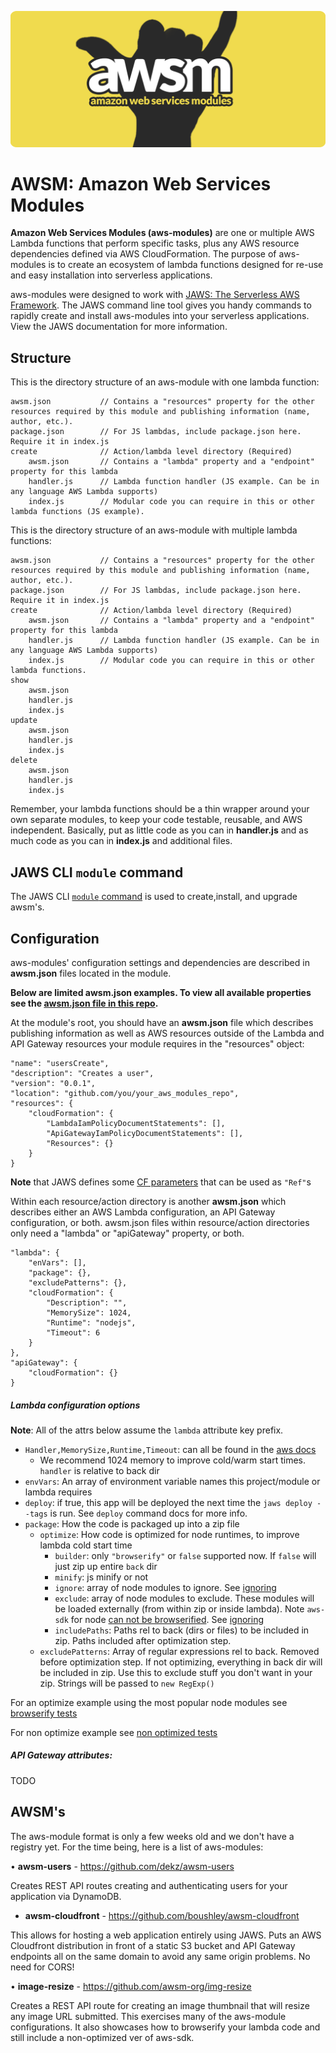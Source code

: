 ![AWSM logo aws modules lambda api gateway JAWS](awsm_logo.png)

AWSM: Amazon Web Services Modules
=================================

**Amazon Web Services Modules (aws-modules)** are one or multiple AWS Lambda functions that perform specific tasks,
plus any AWS resource dependencies defined via AWS CloudFormation.  The purpose of aws-modules is to create an ecosystem of lambda functions
designed for re-use and easy installation into serverless applications.

aws-modules were designed to work with [JAWS: The Serverless AWS Framework](https://github.com/jaws-framework/JAWS).
The JAWS command line tool gives you handy commands to rapidly create and install aws-modules into your serverless applications.
View the JAWS documentation for more information.

## Structure

This is the directory structure of an aws-module with one lambda function:

```
awsm.json 			// Contains a "resources" property for the other resources required by this module and publishing information (name, author, etc.).
package.json		// For JS lambdas, include package.json here.  Require it in index.js
create				// Action/lambda level directory (Required)
	awsm.json 		// Contains a "lambda" property and a "endpoint" property for this lambda
	handler.js 		// Lambda function handler (JS example. Can be in any language AWS Lambda supports)
	index.js 	  	// Modular code you can require in this or other lambda functions (JS example).
```

This is the directory structure of an aws-module with multiple lambda functions:

```
awsm.json 			// Contains a "resources" property for the other resources required by this module and publishing information (name, author, etc.).
package.json 		// For JS lambdas, include package.json here.  Require it in index.js
create 				// Action/lambda level directory (Required)
	awsm.json 		// Contains a "lambda" property and a "endpoint" property for this lambda
	handler.js 		// Lambda function handler (JS example. Can be in any language AWS Lambda supports)
	index.js 	  	// Modular code you can require in this or other lambda functions.
show
	awsm.json
	handler.js
	index.js
update
	awsm.json
	handler.js
	index.js
delete
	awsm.json
	handler.js
	index.js
```
Remember, your lambda functions should be a thin wrapper around your own separate modules, to keep your code
testable, reusable, and AWS independent.  Basically, put as little code as you can in **handler.js** and as much code
as you can in **index.js** and additional files.

## JAWS CLI `module` command

The JAWS CLI [`module` command](https://github.com/jaws-framework/JAWS/blob/cf-deploy/docs/commands.md#jaws-module) is used to create,install, and upgrade awsm's.

## Configuration

aws-modules' configuration settings and dependencies are described in **awsm.json** files located in the module.

**Below are limited awsm.json examples.  To view all available properties see the [awsm.json file in this repo](./awsm.json).**

At the module's root, you should have an **awsm.json** file which describes publishing information as well as
AWS resources outside of the Lambda and API Gateway resources your module requires in the "resources" object:

```
"name": "usersCreate",
"description": "Creates a user",
"version": "0.0.1",
"location": "github.com/you/your_aws_modules_repo",
"resources": {
	"cloudFormation": {
		"LambdaIamPolicyDocumentStatements": [],
		"ApiGatewayIamPolicyDocumentStatements": [],
		"Resources": {}
	}
}
```
**Note** that JAWS defines some [CF parameters](https://github.com/jaws-framework/JAWS/blob/master/docs/project_structure.md#resources-cfjson) that can be used as `"Ref"`s

Within each resource/action directory is another **awsm.json** which describes either an AWS Lambda configuration,
an API Gateway configuration, or both.  awsm.json files within resource/action directories only need a "lambda" or
"apiGateway" property, or both.

```
"lambda": {
	"enVars": [],
	"package": {},
	"excludePatterns": {},
	"cloudFormation": {
		"Description": "",
		"MemorySize": 1024,
		"Runtime": "nodejs",
		"Timeout": 6
	}
},
"apiGateway": {
	"cloudFormation": {}
}
```


##### Lambda configuration options

**Note**: All of the attrs below assume the `lambda` attribute key prefix.

* `Handler,MemorySize,Runtime,Timeout`: can all be found in the [aws docs](http://docs.aws.amazon.com/AWSCloudFormation/latest/UserGuide/aws-resource-lambda-function.html)
  * We recommend 1024 memory to improve cold/warm start times. `handler` is relative to back dir
* `envVars`: An array of environment variable names this project/module or lambda requires
* `deploy`: if true, this app will be deployed the next time the `jaws deploy --tags` is run. See `deploy` command docs for more info.
* `package`: How the code is packaged up into a zip file
  * `optimize`: How code is optimized for node runtimes, to improve lambda cold start time
    * `builder`: only `"browserify"` or `false` supported now.  If `false` will just zip up entire `back` dir
    * `minify`: js minify or not
    * `ignore`: array of node modules to ignore. See [ignoring](https://github.com/substack/browserify-handbook#ignoring-and-excluding)
    * `exclude`: array of node modules to exclude.  These modules will be loaded externally (from within zip or inside lambda).  Note `aws-sdk` for node [can not be browserified](https://github.com/aws/aws-sdk-js/issues/696). See [ignoring](https://github.com/substack/browserify-handbook#ignoring-and-excluding)
    * `includePaths`: Paths rel to back (dirs or files) to be included in zip. Paths included after optimization step.
  * `excludePatterns`: Array of regular expressions rel to back. Removed before optimization step. If not optimizing, everything in back dir will be included in zip. Use this to exclude stuff you don't want in your zip.  Strings will be passed to `new RegExp()`

For an optimize example using the most popular node modules see [browserify tests](../tests/test-prj/back/aws_modules/bundle/browserify)

For non optimize example see [non optimized tests](../tests/test-prj/back/aws_modules/bundle/nonoptimized)

##### API Gateway attributes:

TODO

## AWSM's

The aws-module format is only a few weeks old and we don't have a registry yet.  For the time being, here is a list of aws-modules:

• **awsm-users** - https://github.com/dekz/awsm-users

Creates REST API routes creating and authenticating users for your application via DynamoDB.

* **awsm-cloudfront** - https://github.com/boushley/awsm-cloudfront

This allows for hosting a web application entirely using JAWS.  Puts an AWS Cloudfront distribution in front of a static S3 bucket and API Gateway endpoints all on the same domain to avoid any same origin problems.  No need for CORS!

• **image-resize** - https://github.com/awsm-org/img-resize

Creates a REST API route for creating an image thumbnail that will resize any image URL submitted. This exercises many of the aws-module configurations. It also showcases how to browserify your lambda code and still include a non-optimized ver of aws-sdk.



